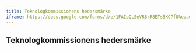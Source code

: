 ```yaml
---
title: Teknologkommissionens hedersmärke
iframe: https://docs.google.com/forms/d/e/1FAIpQLSeVR8rR8ETs5XC7fUAeuadYzMHdDnOJ4UbD-2dV_KUkeeDKiQ/viewform?embedded=true
---
```

## Teknologkommissionens hedersmärke